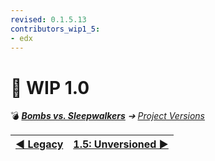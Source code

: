 ```yaml
---
revised: 0.1.5.13
contributors_wip1_5:
- edx
---
```


# 📄 WIP 1.0

💣 ***[Bombs vs. Sleepwalkers](/README.md)** ➔ [Project Versions](/project_versions/readme.md)*

| [◀️ Legacy](/project_versions/legacy.md) | [1.5: Unversioned ▶️](/project_versions/wip1_5_unversioned.md) |
| --: | :-- |
